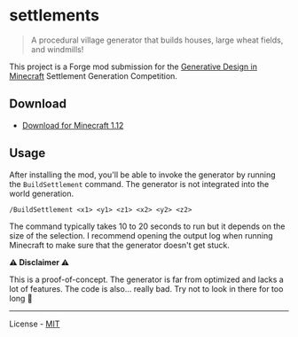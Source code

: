 # settlements

> A procedural village generator that builds houses, large wheat fields, and windmills!

This project is a Forge mod submission for the [Generative Design in Minecraft](http://gendesignmc.engineering.nyu.edu/) Settlement Generation Competition.

## Download

- [Download for Minecraft 1.12](https://github.com/vberlier/settlements/raw/master/submissions/GDMC%202019%20-%20Valentin%20Berlier/settlements-0.1.0.jar)

## Usage

After installing the mod, you'll be able to invoke the generator by running the `BuildSettlement` command. The generator is not integrated into the world generation.

```
/BuildSettlement <x1> <y1> <z1> <x2> <y2> <z2>
```

The command typically takes 10 to 20 seconds to run but it depends on the size of the selection. I recommend opening the output log when running Minecraft to make sure that the generator doesn't get stuck.

**:warning: Disclaimer :warning:**

This is a proof-of-concept. The generator is far from optimized and lacks a lot of features. The code is also... really bad. Try not to look in there for too long :grimacing:

---

License - [MIT](https://github.com/vberlier/settlements/blob/master/LICENSE)
